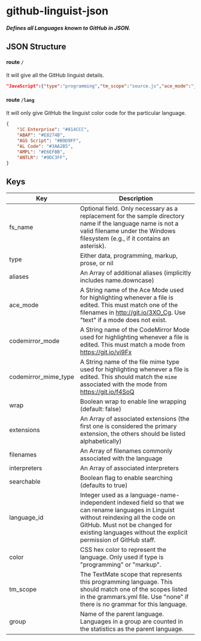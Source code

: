 # github-linguist-json

##### Defines all Languages known to GitHub in JSON.

## JSON Structure

#### route `/`

It will give all the GitHub linguist details.

```JSON
"JavaScript":{"type":"programming","tm_scope":"source.js","ace_mode":"javascript","codemirror_mode":"javascript","codemirror_mime_type":"text/javascript","color":"#f1e05a","aliases":["js","node"],"extensions":[".js","._js",".bones",".cjs",".es",".es6",".frag",".gs",".jake",".jsb",".jscad",".jsfl",".jsm",".jss",".mjs",".njs",".pac",".sjs",".ssjs",".xsjs",".xsjslib"],"filenames":["Jakefile"],"interpreters":["chakra","d8","gjs","js","node","nodejs","qjs","rhino","v8","v8-shell"],"language_id":183}
```

#### route `/lang`

It will only give GitHub the linguist color code for the particular language.

```JSON
{
    "1C Enterprise": "#814CCC",
    "ABAP": "#E8274B",
    "AGS Script": "#B9D9FF",
    "AL Code": "#3AA2B5",
    "AMPL": "#E6EFBB",
    "ANTLR": "#9DC3FF",
}

```

## Keys

| Key                  | Description                                                                                                                                                                                                                                  |
| -------------------- | -------------------------------------------------------------------------------------------------------------------------------------------------------------------------------------------------------------------------------------------- |
| fs_name              | Optional field. Only necessary as a replacement for the sample directory name if the language name is not a valid filename under the Windows filesystem (e.g., if it contains an asterisk).                                                  |
| type                 | Either data, programming, markup, prose, or nil                                                                                                                                                                                              |
| aliases              | An Array of additional aliases (implicitly includes name.downcase)                                                                                                                                                                           |
| ace_mode             | A String name of the Ace Mode used for highlighting whenever a file is edited. This must match one of the filenames in http://git.io/3XO_Cg. Use "text" if a mode does not exist.                                                            |
| codemirror_mode      | A String name of the CodeMirror Mode used for highlighting whenever a file is edited. This must match a mode from https://git.io/vi9Fx                                                                                                       |
| codemirror_mime_type | A String name of the file mime type used for highlighting whenever a file is edited. This should match the `mime` associated with the mode from https://git.io/f4SoQ                                                                         |
| wrap                 | Boolean wrap to enable line wrapping (default: false)                                                                                                                                                                                        |
| extensions           | An Array of associated extensions (the first one is considered the primary extension, the others should be listed alphabetically)                                                                                                            |
| filenames            | An Array of filenames commonly associated with the language                                                                                                                                                                                  |
| interpreters         | An Array of associated interpreters                                                                                                                                                                                                          |
| searchable           | Boolean flag to enable searching (defaults to true)                                                                                                                                                                                          |
| language_id          | Integer used as a language-name-independent indexed field so that we can rename languages in Linguist without reindexing all the code on GitHub. Must not be changed for existing languages without the explicit permission of GitHub staff. |
| color                | CSS hex color to represent the language. Only used if type is "programming" or "markup".                                                                                                                                                     |
| tm_scope             | The TextMate scope that represents this programming language. This should match one of the scopes listed in the grammars.yml file. Use "none" if there is no grammar for this language.                                                      |
| group                | Name of the parent language. Languages in a group are counted in the statistics as the parent language.                                                                                                                                      |
